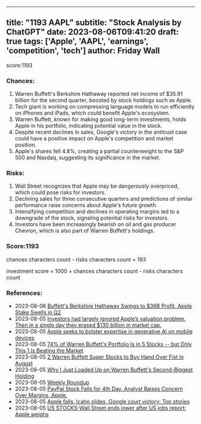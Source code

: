 
---
title: "1193 AAPL"
subtitle: "Stock Analysis by ChatGPT"
date: 2023-08-06T09:41:20
draft: true
tags: ['Apple', 'AAPL', 'earnings', 'competition', 'tech']
author: Friday Wall
---

score:1193
### Chances:
1. Warren Buffett's Berkshire Hathaway reported net income of $35.91 billion for the second quarter, boosted by stock holdings such as Apple.
2. Tech giant is working on compressing language models to run efficiently on iPhones and iPads, which could benefit Apple's ecosystem.
3. Warren Buffett, known for making good long-term investments, holds Apple in his portfolio, indicating potential value in the stock.
4. Despite recent declines in sales, Google's victory in the antitrust case could have a positive impact on Apple's competition and market position.
5. Apple's shares fell 4.8%, creating a partial counterweight to the S&P 500 and Nasdaq, suggesting its significance in the market.
### Risks:
1. Wall Street recognizes that Apple may be dangerously overpriced, which could pose risks for investors.
2. Declining sales for three consecutive quarters and predictions of similar performance raise concerns about Apple's future growth.
3. Intensifying competition and declines in operating margins led to a downgrade of the stock, signaling potential risks for investors.
4. Investors have been increasingly bearish on oil and gas producer Chevron, which is also part of Warren Buffett's holdings.
### Score:1193
chances characters count - risks characters count = 193

investment score = 1000 + chances characters count - risks characters count
### References:
- 2023-08-06 [Buffett's Berkshire Hathaway Swings to $36B Profit, Apple Stake Swells in Q2](https://finance.yahoo.com/m/3d5df4d4-e620-3e22-a56d-1961753f8190/buffett%27s-berkshire-hathaway.html?.tsrc=rss)
- 2023-08-05 [Investors had largely ignored Apple’s valuation problem. Then in a single day they erased $130 billion in market cap.](https://finance.yahoo.com/news/investors-had-largely-ignored-apple-151647758.html?.tsrc=rss)
- 2023-08-05 [Apple seeks to bolster expertise in generative AI on mobile devices](https://finance.yahoo.com/m/b6d4981e-a217-3140-871e-54bf9ada14be/apple-seeks-to-bolster.html?.tsrc=rss)
- 2023-08-05 [74% of Warren Buffett's Portfolio Is in 5 Stocks -- but Only This 1 Is Beating the Market](https://finance.yahoo.com/m/e43ed50a-89db-37cf-8da5-660162955818/74%25-of-warren-buffett%27s.html?.tsrc=rss)
- 2023-08-05 [2 Warren Buffett Super Stocks to Buy Hand Over Fist in August](https://finance.yahoo.com/m/29d05327-1008-3c9c-9ffd-986fecc7039d/2-warren-buffett-super-stocks.html?.tsrc=rss)
- 2023-08-05 [Why I Just Loaded Up on Warren Buffett's Second-Biggest Holding](https://finance.yahoo.com/m/3eb78617-a15a-3fe4-b617-280b1d5f0a86/why-i-just-loaded-up-on.html?.tsrc=rss)
- 2023-08-05 [Weekly Roundup](https://finance.yahoo.com/m/6bdcfb75-91c9-3b11-89b2-7248285033f9/weekly-roundup.html?.tsrc=rss)
- 2023-08-05 [PayPal Stock Falls for 4th Day. Analyst Raises Concern Over Margins, Apple.](https://finance.yahoo.com/m/6c47fd3a-d4a6-39f8-8982-8d4a9a75c64a/paypal-stock-falls-for-4th.html?.tsrc=rss)
- 2023-08-05 [Apple falls, Icahn slides, Google court victory: Top stories](https://finance.yahoo.com/video/apple-falls-icahn-slides-google-204947711.html?.tsrc=rss)
- 2023-08-05 [US STOCKS-Wall Street ends lower after US jobs report; Apple weighs](https://finance.yahoo.com/news/us-stocks-wall-street-ends-204220382.html?.tsrc=rss)


                